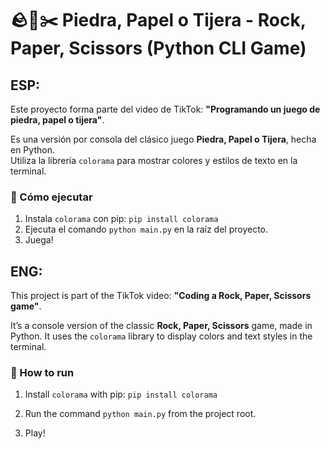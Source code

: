 # 🪨📄✂️ Piedra, Papel o Tijera - Rock, Paper, Scissors (Python CLI Game)

ESP:
---

Este proyecto forma parte del video de TikTok: **"Programando un juego de piedra, papel o tijera"**.

Es una versión por consola del clásico juego **Piedra, Papel o Tijera**, hecha en Python.  
Utiliza la librería `colorama` para mostrar colores y estilos de texto en la terminal.

### 🚀 Cómo ejecutar

1. Instala `colorama` con pip: `pip install colorama`
2. Ejecuta el comando `python main.py` en la raíz del proyecto.
3. Juega!

ENG:
---

This project is part of the TikTok video: **"Coding a Rock, Paper, Scissors game"**.

It’s a console version of the classic **Rock, Paper, Scissors** game, made in Python.
It uses the `colorama` library to display colors and text styles in the terminal.

### 🚀 How to run
1. Install `colorama` with pip: `pip install colorama`

2. Run the command `python main.py` from the project root.

3. Play!